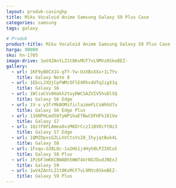 ```yaml
---
layout: produk-casinghp
title: Miku Vocaloid Anime Samsung Galaxy S9 Plus Case
categories: samsung
tags: galaxy

# Produk
product-title: Miku Vocaloid Anime Samsung Galaxy S9 Plus Case
harga: 90000
sku: hn-1705
image-drive: 1wV4ZAntLZ1t8KxMCF7vL9MVz0SkeBEZ-
gallery:
  - url: 1KF9yB0CX1G-gTY-Yw-OzXBsXXxr1L7Yv
    title: Galaxy Note 8
  - url: 1EbcLJXUjCpFWMcOFlE4Rhv4UTq2igX1q
    title: Galaxy S6
  - url: 1WliaCVv8Hakh2toyDWCSAZVIV5hsDlSQ
    title: Galaxy S6 Edge
  - url: 1V-x-y3frMkBOMificlaimmFLCsWhhU7u
    title: Galaxy S6 Edge Plus
  - url: 116NPHLmd58fyWP1haEfBwCOFHFk181Vw
    title: Galaxy S7
  - url: 1QitF8FLAmea8vzM6DrCczIiBV0cYtNz3
    title: Galaxy S7 Edge
  - url: 1QMZOpxsGZLLhVCtsVs28_IhyjqtBuk4L
    title: Galaxy S8
  - url: 1Fxqu-G38LOc-1a2Hk1j4Hyh0LPZIOCoS
    title: Galaxy S8 Plus
  - url: 1PzbFJmKKCBWABh5WW74UrNOJDudJNExJ
    title: Galaxy S9
  - url: 1wV4ZAntLZ1t8KxMCF7vL9MVz0SkeBEZ-
    title: Galaxy S9 Plus
---
```

